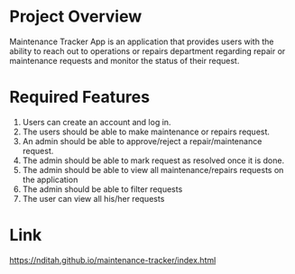 # Project Overview
Maintenance Tracker App is an application that provides users with the ability to reach out to
operations or repairs department regarding repair or maintenance requests and monitor the
status of their request.

# Required Features
1. Users can create an account and log in.
2. The users should be able to make maintenance or repairs request.
3. An admin should be able to approve/reject a repair/maintenance request.
4. The admin should be able to mark request as resolved once it is done.
5. The admin should be able to view all maintenance/repairs requests on the application
6. The admin should be able to filter requests
7. The user can view all his/her requests

# Link

https://nditah.github.io/maintenance-tracker/index.html
